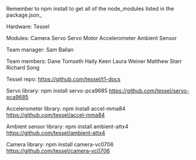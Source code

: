 Remember to npm install to get all of the node_modules listed in the package.json_

Hardware:
Tessel

Modules:
Camera
Servo
Servo Motor
Accelerometer
Ambient Sensor

Team manager:
Sam Ballan

Team members:
Dane Tomseth
Haily Keen
Laura Weiner
Matthew Starr
Richard Song

Tessel repo:
https://github.com/tessel/t1-docs


Servo library:
npm install servo-pca9685
https://github.com/tessel/servo-pca9685

Accelerometer library:
npm install accel-mma84
https://github.com/tessel/accel-mma84

Ambient sensor library:
npm install ambient-attx4
https://github.com/tessel/ambient-attx4

Camera library:
npm install camera-vc0706
https://github.com/tessel/camera-vc0706


